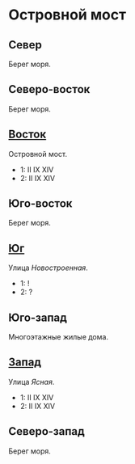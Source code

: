 # Островной мост

## Север

Берег моря.

## Северо-восток

Берег моря.

## [Восток](./580150.md)

Островной мост.

* 1:    II  IX  XIV
* 2:    II  IX  XIV

## Юго-восток

Берег моря.

## [Юг](./550160.md)

Улица *Новостроенная*.

* 1:    !
* 2:    ?

## Юго-запад

Многоэтажные жилые дома.

## [Запад](./530150.md)

Улица *Ясная*.

* 1:    II  IX  XIV
* 2:    II  IX  XIV

## Северо-запад

Берег моря.
